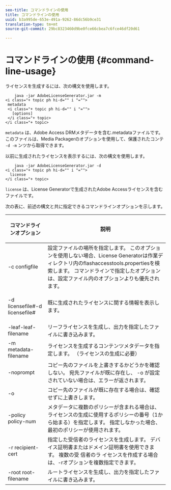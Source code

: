 ```yaml
---
seo-title: コマンドラインの使用
title: コマンドラインの使用
uuid: b3a995de-653e-491a-9262-86dc56b9ce31
translation-type: tm+mt
source-git-commit: 29bc8323460d9be0fce66cbea7c6fce46df20d61

---
```



# コマンドラインの使用 {#command-line-usage}

ライセンスを生成するには、次の構文を使用します。

```
    java -jar AdobeLicenseGenerator.jar -m 
<i class="+ topic ph hi-d="" i "="">
 metadata 
 <i class="+ topic ph hi-d="" i "="">
   [options]
 </i class="+ topic>
</i class="+ topic>
```

`metadata` は、Adobe Access DRMメタデータを含む.metadataファイルです。 このファイルは、Media Packagerのオプションを使用して、保護されたコンテ `-d -m` ンツから取得できます。

以前に生成されたライセンスを表示するには、次の構文を使用します。

```
    java -jar AdobeLicenseGenerator.jar -d 
<i class="+ topic ph hi-d="" i "="">
  license
</i class="+ topic>
```

`license` は、License Generatorで生成されたAdobe Accessライセンスを含むファイルです。

次の表に、前述の構文と共に指定できるコマンドラインオプションを示します。

<table frame="all" colsep="1" rowsep="1" class="+ topic/table adobe-d/table " id="table_skr_vry_n4"> 
 <thead class="- topic/thead "> 
  <tr rowsep="1" class="- topic/row "> 
   <th colname="1" class="- topic/entry entry"> <p class="- topic/p ">コマンドラインオプション </p> </th> 
   <th colname="2" class="- topic/entry entry"> <p class="- topic/p ">説明 </p> </th> 
  </tr> 
 </thead>
 <tbody class="- topic/tbody "> 
  <tr rowsep="1" class="- topic/row "> 
   <td colname="1" class="- topic/entry "><span class="+ topic/ph pr-d/codeph codeph">-c configfile</span> </td> 
   <td colname="2" class="- topic/entry "> 設定ファイルの場所を指定します。 このオプションを使用しない場合、License Generatorは作業ディレクトリ内のflashaccesstools.propertiesを検索します。 コマンドラインで指定したオプションは、設定ファイル内のオプションよりも優先されます。 </td> 
  </tr> 
  <tr rowsep="1" class="- topic/row "> 
   <td colname="1" class="- topic/entry "> <p class="- topic/p ">-d licensefile#-d licensefile# <i class="+ topic/ph hi-d/i "><span class="+ topic/ph pr-d/codeph codeph"></span></i> </p> </td> 
   <td colname="2" class="- topic/entry "> 既に生成されたライセンスに関する情報を表示します。 </td> 
  </tr> 
  <tr rowsep="1" class="- topic/row "> 
   <td colname="1" class="- topic/entry "><span class="+ topic/ph pr-d/codeph codeph">-leaf-leaf-filename</span> </td> 
   <td colname="2" class="- topic/entry "> リーフライセンスを生成し、出力を指定したファイルに書き込みます。 </td> 
  </tr> 
  <tr rowsep="1" class="- topic/row "> 
   <td colname="1" class="- topic/entry "><span class="+ topic/ph pr-d/codeph codeph">-m metadata-filename</span> </td> 
   <td colname="2" class="- topic/entry "> ライセンスを生成するコンテンツメタデータを指定します。 （ライセンスの生成に必要） </td> 
  </tr> 
  <tr rowsep="1" class="- topic/row "> 
   <td colname="1" class="- topic/entry "><span class="codeph"> -noprompt</span> </td> 
   <td colname="2" class="- topic/entry ">コピー先のファイルを上書きするかどうかを確認しない。 宛先ファイルが既に存在し、 <span class="codeph"> -o</span> が設定されていない場合は、エラーが返されます。 </td> 
  </tr> 
  <tr rowsep="1" class="- topic/row "> 
   <td colname="1" class="- topic/entry "><span class="codeph"> -o</span> </td> 
   <td colname="2" class="- topic/entry "> コピー先のファイルが既に存在する場合は、確認せずに上書きします。 </td> 
  </tr> 
  <tr rowsep="1" class="- topic/row "> 
   <td colname="1" class="- topic/entry "><span class="+ topic/ph pr-d/codeph codeph">-policy policy-num</span> </td> 
   <td colname="2" class="- topic/entry "> メタデータに複数のポリシーが含まれる場合は、ライセンスの生成に使用するポリシーの番号（1から始まる）を指定します。 指定しなかった場合、最初のポリシーが使用されます。 </td> 
  </tr> 
  <tr rowsep="1" class="- topic/row "> 
   <td colname="1" class="- topic/entry "><span class="+ topic/ph pr-d/codeph codeph">-r recipient-cert</span> </td> 
   <td colname="2" class="- topic/entry ">指定した受信者のライセンスを生成します。 デバイス証明書またはドメイン証明書を使用できます。 複数の受 <span class="+ topic/ph pr-d/codeph codeph"> 信者のラ </span>イセンスを作成する場合は、-rオプションを複数指定できます。 </td> 
  </tr> 
  <tr rowsep="0" class="- topic/row "> 
   <td colname="1" class="- topic/entry "><span class="+ topic/ph pr-d/codeph codeph">-root root-filename</span> </td> 
   <td colname="2" class="- topic/entry "> ルートライセンスを生成し、出力を指定したファイルに書き込みます。 </td> 
  </tr> 
 </tbody> 
</table>


